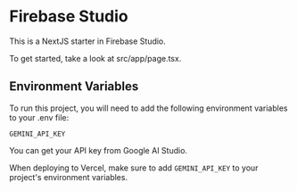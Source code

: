 # Firebase Studio

This is a NextJS starter in Firebase Studio.

To get started, take a look at src/app/page.tsx.

## Environment Variables

To run this project, you will need to add the following environment variables to your .env file:

`GEMINI_API_KEY`

You can get your API key from Google AI Studio.

When deploying to Vercel, make sure to add `GEMINI_API_KEY` to your project's environment variables.
